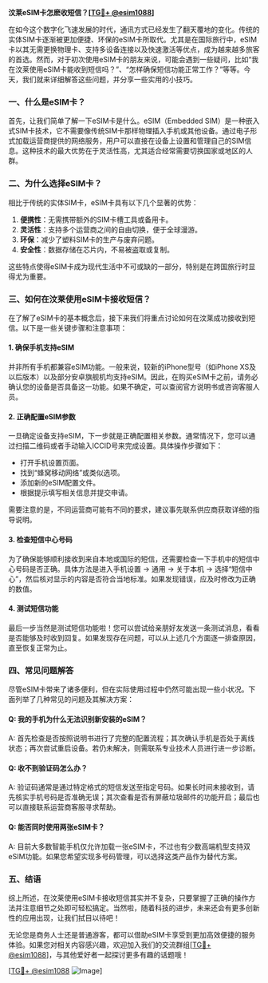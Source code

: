 **汶莱eSIM卡怎麽收短信？[[TG💪+ @esim1088](https://t.me/s/esim1088)]**

在如今这个数字化飞速发展的时代，通讯方式已经发生了翻天覆地的变化。传统的实体SIM卡逐渐被更加便捷、环保的eSIM卡所取代。尤其是在国际旅行中，eSIM卡以其无需更换物理卡、支持多设备连接以及快速激活等优点，成为越来越多旅客的首选。然而，对于初次使用eSIM卡的朋友来说，可能会遇到一些疑问，比如“我在汶莱使用eSIM卡能收到短信吗？”、“怎样确保短信功能正常工作？”等等。今天，我们就来详细解答这些问题，并分享一些实用的小技巧。

### 一、什么是eSIM卡？

首先，让我们简单了解一下eSIM卡是什么。eSIM（Embedded SIM）是一种嵌入式SIM卡技术，它不需要像传统SIM卡那样物理插入手机或其他设备。通过电子形式加载运营商提供的网络服务，用户可以直接在设备上设置和管理自己的SIM信息。这种技术的最大优势在于灵活性高，尤其适合经常需要切换国家或地区的人群。

### 二、为什么选择eSIM卡？

相比于传统的实体SIM卡，eSIM卡具有以下几个显著的优势：

1. **便携性**：无需携带额外的SIM卡槽工具或备用卡。
2. **灵活性**：支持多个运营商之间的自由切换，便于全球漫游。
3. **环保**：减少了塑料SIM卡的生产与废弃问题。
4. **安全性**：数据存储在芯片内，不易被盗取或复制。

这些特点使得eSIM卡成为现代生活中不可或缺的一部分，特别是在跨国旅行时显得尤为重要。

### 三、如何在汶莱使用eSIM卡接收短信？

在了解了eSIM卡的基本概念后，接下来我们将重点讨论如何在汶莱成功接收到短信。以下是一些关键步骤和注意事项：

#### 1. 确保手机支持eSIM

并非所有手机都兼容eSIM功能。一般来说，较新的iPhone型号（如iPhone XS及以后版本）以及部分安卓旗舰机均支持eSIM。因此，在购买eSIM卡之前，请务必确认您的设备是否具备这一功能。如果不确定，可以查阅官方说明书或咨询客服人员。

#### 2. 正确配置eSIM参数

一旦确定设备支持eSIM，下一步就是正确配置相关参数。通常情况下，您可以通过扫描二维码或者手动输入ICCID号来完成设置。具体操作步骤如下：
   - 打开手机设置页面。
   - 找到“蜂窝移动网络”或类似选项。
   - 添加新的eSIM配置文件。
   - 根据提示填写相关信息并提交申请。

需要注意的是，不同运营商可能有不同的要求，建议事先联系供应商获取详细的指导说明。

#### 3. 检查短信中心号码

为了确保能够顺利接收到来自本地或国际的短信，还需要检查一下手机中的短信中心号码是否正确。具体方法是进入手机设置 -> 通用 -> 关于本机 -> 选择“短信中心”，然后核对显示的内容是否符合当地标准。如果发现错误，应及时修改为正确的数值。

#### 4. 测试短信功能

最后一步当然是测试短信功能啦！您可以尝试给亲朋好友发送一条测试消息，看看是否能够及时收到回复。如果发现存在问题，可以从上述几个方面逐一排查原因，直至恢复正常为止。

### 四、常见问题解答

尽管eSIM卡带来了诸多便利，但在实际使用过程中仍然可能出现一些小状况。下面列举了几种常见的问题及其解决方案：

#### Q: 我的手机为什么无法识别新安装的eSIM？
A: 首先检查是否按照说明书进行了完整的配置流程；其次确认手机是否处于离线状态；再次尝试重启设备。若仍未解决，则需联系专业技术人员进行进一步诊断。

#### Q: 收不到验证码怎么办？
A: 验证码通常是通过特定格式的短信发送至指定号码。如果长时间未接收到，请先核实手机号码是否准确无误；其次查看是否有屏蔽垃圾邮件的功能开启；最后也可以直接联系运营商客服寻求帮助。

#### Q: 能否同时使用两张eSIM卡？
A: 目前大多数智能手机仅允许加载一张eSIM卡，不过也有少数高端机型支持双eSIM功能。如果您希望实现多号码管理，可以选择这类产品作为替代方案。

### 五、结语

综上所述，在汶莱使用eSIM卡接收短信其实并不复杂，只要掌握了正确的操作方法并注意细节之处即可轻松搞定。当然啦，随着科技的进步，未来还会有更多创新性的应用出现，让我们拭目以待吧！

无论您是商务人士还是普通游客，都可以借助eSIM卡享受到更加高效便捷的服务体验。如果您对相关内容感兴趣，欢迎加入我们的交流群组[[TG💪+ @esim1088](https://t.me/s/esim1088)]，与其他爱好者一起探讨更多有趣的话题哦！

[[TG💪+ @esim1088](https://t.me/s/esim1088) ![Image](https://i.postimg.cc/4NQfJmqS/Snipaste-2025-05-13-00-14-12.png)]